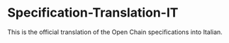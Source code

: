 # Specification-Translation-IT

This is the official translation of the Open Chain specifications into Italian.
